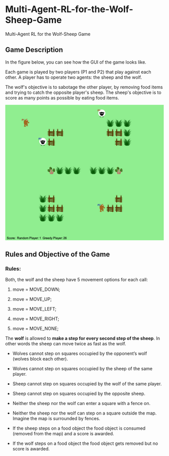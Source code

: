 # Multi-Agent-RL-for-the-Wolf-Sheep-Game
Multi-Agent RL for the Wolf-Sheep Game

## Game Description
In the figure below, you can see how the GUI of the game looks like.

Each game is played by two players (P1 and P2) that play against each other. A player has to operate two agents: the sheep and the wolf.

The wolf's objective is to sabotage the other player, by removing food items and trying to catch the opposite player's sheep. The sheep's objective is to score as many points as possible by eating food items.

![](https://github.com/lineojcd/Multi-Agent-RL-for-the-Wolf-Sheep-Game/blob/main/src/sheepgame.png)

## Rules and Objective of the Game

### Rules:
Both, the wolf and the sheep have 5 movement options for each call:
1. move = MOVE_DOWN;

2. move = MOVE_UP;

3. move = MOVE_LEFT;

4. move = MOVE_RIGHT;

5. move = MOVE_NONE;

The **wolf** is allowed to **make a step for every second step of the sheep**. In other words the sheep can move twice as fast as the wolf.

* Wolves cannot step on squares occupied by the opponent’s wolf (wolves block each other).

* Wolves cannot step on squares occupied by the sheep of the same player.

* Sheep cannot step on squares occupied by the wolf of the same player.

* Sheep cannot step on squares occupied by the opposite sheep.

* Neither the sheep nor the wolf can enter a square with a fence on.

* Neither the sheep nor the wolf can step on a square outside the map. Imagine the map is surrounded by fences.

* If the sheep steps on a food object the food object is consumed (removed from the map) and a score is awarded.

* If the wolf steps on a food object the food object gets removed but no score is awarded.
